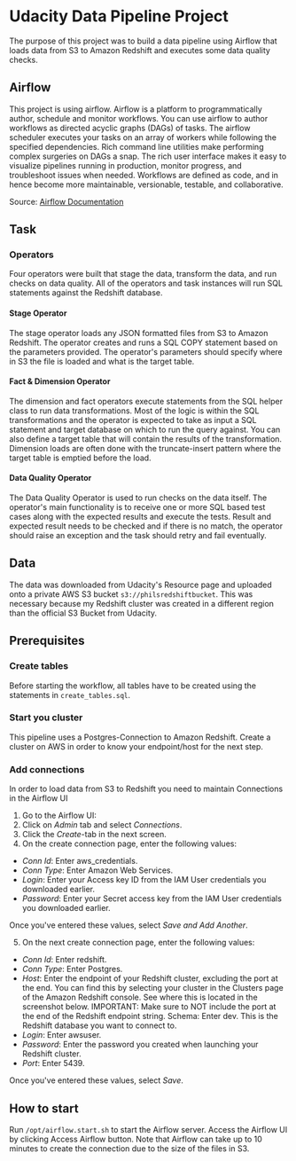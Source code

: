 # Udacity Data Pipeline Project
The purpose of this project was to build a data pipeline using Airflow that loads data from S3 to Amazon Redshift and executes some data quality checks.

## Airflow
This project is using airflow. Airflow is a platform to programmatically author, schedule and monitor workflows.
You can use airflow to author workflows as directed acyclic graphs (DAGs) of tasks. The airflow scheduler executes your tasks on an array of workers while following the specified dependencies. Rich command line utilities make performing complex surgeries on DAGs a snap. The rich user interface makes it easy to visualize pipelines running in production, monitor progress, and troubleshoot issues when needed.
Workflows are defined as code, and in hence become more maintainable, versionable, testable, and collaborative.

Source: [Airflow Documentation](https://airflow.apache.org/)

## Task

### Operators
Four operators were built that stage the data, transform the data, and run checks on data quality. All of the operators and task instances will run SQL statements against the Redshift database. 

#### Stage Operator
The stage operator loads any JSON formatted files from S3 to Amazon Redshift. The operator creates and runs a SQL COPY statement based on the parameters provided. The operator's parameters should specify where in S3 the file is loaded and what is the target table.

#### Fact & Dimension Operator
The dimension and fact operators execute statements from the SQL helper class to run data transformations. Most of the logic is within the SQL transformations and the operator is expected to take as input a SQL statement and target database on which to run the query against. You can also define a target table that will contain the results of the transformation. Dimension loads are often done with the truncate-insert pattern where the target table is emptied before the load.

#### Data Quality Operator
The Data Quality Operator is used to run checks on the data itself. The operator's main functionality is to receive one or more SQL based test cases along with the expected results and execute the tests. Result and expected result needs to be checked and if there is no match, the operator should raise an exception and the task should retry and fail eventually.

## Data
The data was downloaded from Udacity's Resource page and uploaded onto a private AWS S3 bucket `s3://philsredshiftbucket`. This was necessary because my Redshift cluster was created in a different region than the official S3 Bucket from Udacity.

## Prerequisites
### Create tables
Before starting the workflow, all tables have to be created using the statements in `create_tables.sql`.

### Start you cluster
This pipeline uses a Postgres-Connection to Amazon Redshift. Create a cluster on AWS in order to know your endpoint/host for the next step.

### Add connections
In order to load data from S3 to Redshift you need to maintain Connections in the Airflow UI

1. Go to the Airflow UI:
2. Click on *Admin* tab and select *Connections*.
3. Click the *Create*-tab in the next screen.
4. On the create connection page, enter the following values:
- *Conn Id*: Enter aws_credentials.
- *Conn Type*: Enter Amazon Web Services.
- *Login*: Enter your Access key ID from the IAM User credentials you downloaded earlier.
- *Password*: Enter your Secret access key from the IAM User credentials you downloaded earlier.

Once you've entered these values, select *Save and Add Another*.

5. On the next create connection page, enter the following values:

- *Conn Id*: Enter redshift.
- *Conn Type*: Enter Postgres.
- *Host*: Enter the endpoint of your Redshift cluster, excluding the port at the end. You can find this by selecting your cluster in the Clusters page of the Amazon Redshift console. See where this is located in the screenshot below. IMPORTANT: Make sure to NOT include the port at the end of the Redshift endpoint string.
Schema: Enter dev. This is the Redshift database you want to connect to.
- *Login*: Enter awsuser.
- *Password*: Enter the password you created when launching your Redshift cluster.
- *Port*: Enter 5439.

Once you've entered these values, select *Save*.

## How to start
Run `/opt/airflow.start.sh` to start the Airflow server. Access the Airflow UI by clicking Access Airflow button. Note that Airflow can take up to 10 minutes to create the connection due to the size of the files in S3.
